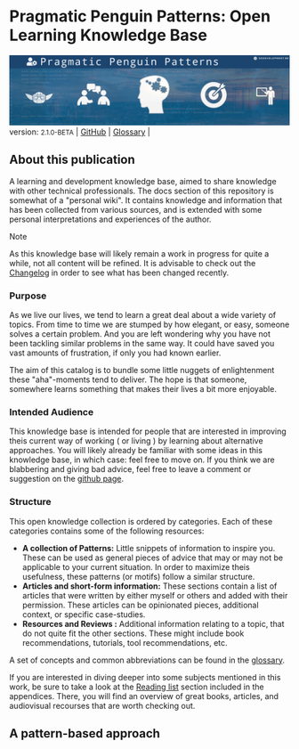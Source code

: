 # Pragmatic Penguin Patterns: Open Learning Knowledge Base

![./pp_open-learning.png ><](pp_open-learning.png)
version: <small>2.1.0-BETA</small>
| [GitHub](https://github.com/sddevelopment-be/penguin-pragmatic-patterns) | [Glossary](/X_Appendix/Glossary/HOME) |

## About this publication

A learning and development knowledge base, aimed to share knowledge with other technical professionals.
The docs section of this repository is somewhat of a "personal wiki". It contains knowledge and information that has
been collected from various sources, and is extended with some personal interpretations and
experiences of the author.

> [!NOTE]
> As this knowledge base will likely remain a work in progress for quite a while,
> not all content will be refined. It is advisable to check out the [Changelog](/X_Appendix/HOME?id=changelog) in order
> to see what has been
> changed recently.

### Purpose

As we live our lives, we tend to learn a great deal about a wide variety of topics.
From time to time we are stumped by how elegant, or easy, someone solves a certain problem. And you are left wondering
why you have not been tackling similar problems in the same way. It could have saved you vast amounts of frustration, if
only you had known earlier.

The aim of this catalog is to bundle some little nuggets of enlightenment these "aha"-moments tend to deliver.
The hope is that someone, somewhere learns something that makes their lives a bit more enjoyable.

### Intended Audience

This knowledge base is intended for people that are interested in improving theis current way of working ( or living )
by learning about
alternative approaches. You will likely already be familiar with some ideas in this knowledge base, in which case: feel
free to
move on. If you think we are blabbering and giving bad advice, feel free to leave a comment or suggestion
on the [github page](https://github.com/sddevelopment-be/penguin-pragmatic-patterns).

### Structure

This open knowledge collection is ordered by categories. Each of these categories contains some of the following
resources:

- **A collection of Patterns:** Little snippets of information to inspire you. These can be used as general pieces of
  advice that may or
  may not be applicable to your current situation. In order to maximize theis usefulness, these patterns (or motifs)
  follow a similar
  structure.
- **Articles and short-form information:** These sections contain a list of articles that were written by either myself
  or others and added
  with their permission. These articles can be opinionated pieces, additional context, or specific case-studies.
- **Resources and Reviews :** Additional information relating to a topic, that do not quite fit the other sections.
  These might include
  book recommendations, tutorials, tool recommendations, etc.

A set of concepts and common abbreviations can be found in the [glossary](/X_Appendix/Glossary/HOME).

If you are interested in diving deeper into some subjects mentioned in this work, be sure to take a look at
the [Reading list](/X_Appendix/Learning_Materials/HOME) section included in the appendices. There, you will find an
overview of great books, articles, and audiovisual recourses that are worth checking out.

## A pattern-based approach


